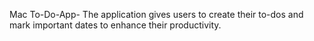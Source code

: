 Mac To-Do-App- The application gives users to create their to-dos and mark important dates to enhance their productivity.

